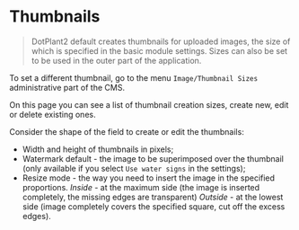 # Thumbnails

> DotPlant2 default creates thumbnails for uploaded images, the size of which is specified in the basic module settings. Sizes can also be set to be used in the outer part of the application.

To set a different thumbnail, go to the menu `Image/Thumbnail Sizes` administrative part of the CMS.

On this page you can see a list of thumbnail creation sizes, create new, edit or delete existing ones.

Consider the shape of the field to create or edit the thumbnails:

* Width and height of thumbnails in pixels;
* Watermark default - the image to be superimposed over the thumbnail (only available if you select `Use water signs` in the settings);
* Resize mode - the way you need to insert the image in the specified proportions. *Inside* - at the maximum side (the image is inserted completely, the missing edges are transparent) *Outside* - at the lowest side (image completely covers the specified square, cut off the excess edges).